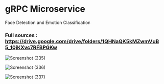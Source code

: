 # gRPC Microservice
Face Detection and Emotion Classification

### Full sources : https://drive.google.com/drive/folders/1QHNaQK5kMZwmVuB5_10jKXvc7RFBPGKw


![Screenshot (335)](https://user-images.githubusercontent.com/100022706/223026355-ae0458d6-9035-4db6-a232-5351f1ac86f1.png)


![Screenshot (336)](https://user-images.githubusercontent.com/100022706/223026625-debfcc31-be6d-4e1b-a889-d095fa9e6549.png)


![Screenshot (337)](https://user-images.githubusercontent.com/100022706/223074409-a21a9b75-acca-4fd5-8827-dc83ac27d2e4.png)


